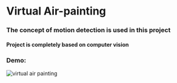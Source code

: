 # Virtual Air-painting
### The concept of motion detection is used in this project

#### Project is completely based on computer vision 

### Demo:

![virtual air painting](https://user-images.githubusercontent.com/48486760/140608453-78fbaaf1-59a7-4318-8b6f-a9d904c458ae.gif)



